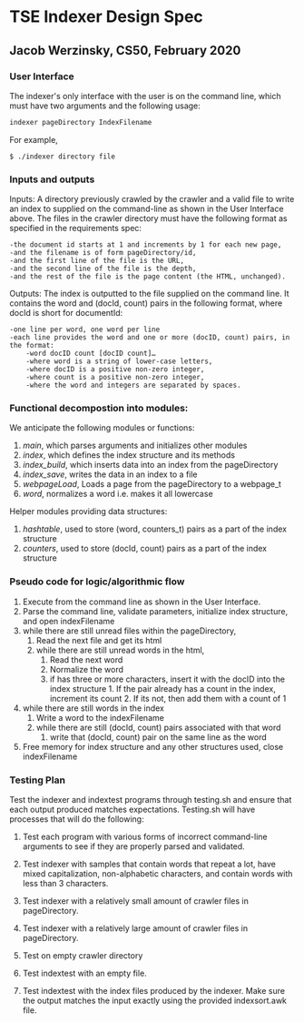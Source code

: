 # TSE Indexer Design Spec

## Jacob Werzinsky, CS50, February 2020

### User Interface

The indexer's only interface with the user is on the command line, which must have two arguments and the following usage:

```bash
indexer pageDirectory IndexFilename
```

For example,

```console
$ ./indexer directory file
```

### Inputs and outputs

Inputs: A directory previously crawled by the crawler and a valid file to write an index to supplied on the command-line as shown in the User Interface above. The files in the crawler directory must have the following format as specified in the requirements spec:

	-the document id starts at 1 and increments by 1 for each new page,
	-and the filename is of form pageDirectory/id,
	-and the first line of the file is the URL,
	-and the second line of the file is the depth,
	-and the rest of the file is the page content (the HTML, unchanged).
	
Outputs: The index is outputted to the file supplied on the command line. It contains the word and (docId, count) pairs in the following format, where docId is short for documentId:

	-one line per word, one word per line
	-each line provides the word and one or more (docID, count) pairs, in the format:
		-word docID count [docID count]…
		-where word is a string of lower-case letters,
		-where docID is a positive non-zero integer,
		-where count is a positive non-zero integer,
		-where the word and integers are separated by spaces.
		
### Functional decompostion into modules:
We anticipate the following modules or functions:

1. *main*, which parses arguments and initializes other modules
2. *index*, which defines the index structure and its methods
3. *index_build*, which inserts data into an index from the pageDirectory
4. *index_save*, writes the data in an index to a file
5. *webpageLoad*, Loads a page from the pageDirectory to a webpage_t
6. *word*, normalizes a word i.e. makes it all lowercase

Helper modules providing data structures:

1. *hashtable*, used to store (word, counters_t) pairs as a part of the index structure
2. *counters*, used to store (docId, count) pairs as a part of the index structure

### Pseudo code for logic/algorithmic flow

1. Execute from the command line as shown in the User Interface.
2. Parse the command line, validate parameters, initialize index structure, and open indexFilename
3. while there are still unread files within the pageDirectory,
	1. Read the next file and get its html
	2. while there are still unread words in the html,
		1. Read the next word
		2. Normalize the word
		3. if has three or more characters, insert it with the docID into the index structure
	        	1. If the pair already has a count in the index, increment its count
			2. If its not, then add them with a count of 1
4. while there are still words in the index
	1. Write a word to the indexFilename
	2. while there are still (docId, count) pairs associated with that word
		1. write that (docId, count) pair on the same line as the word
5. Free memory for index structure and any other structures used, close indexFilename

### Testing Plan

Test the indexer and indextest programs through testing.sh and ensure that each output produced matches expectations. Testing.sh will have processes that will do the following:


1. Test each program with various forms of incorrect command-line arguments to see if they are properly parsed and validated.

2. Test indexer with samples that contain words that repeat a lot, have mixed capitalization, non-alphabetic characters,  and contain words with less than 3 characters.

3. Test indexer with a relatively  small amount of crawler files in pageDirectory.

4. Test indexer with a relatively large amount of crawler files in pageDirectory.

5. Test on empty crawler directory

6. Test indextest with an empty file.

7. Test indextest with the index files produced by the indexer. Make sure the output matches the input exactly using the provided indexsort.awk file.
